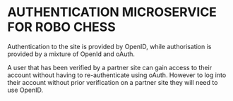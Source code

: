 # AUTHENTICATION MICROSERVICE FOR ROBO CHESS

Authentication to the site is provided by OpenID, while authorisation is provided by a mixture of OpenId and oAuth.

A user that has been verified by a partner site can gain access to their account without having to re-authenticate
using oAuth.  However to log into their account without prior verification on a partner site they will need to use
OpenID.